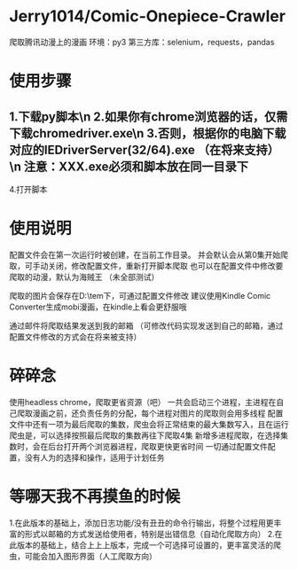 # Jerry1014/Comic-Onepiece-Crawler
爬取腾讯动漫上的漫画
环境：py3    第三方库：selenium，requests，pandas

# 使用步骤
1.下载py脚本\n
2.如果你有chrome浏览器的话，仅需下载chromedriver.exe\n
3.否则，根据你的电脑下载对应的IEDriverServer(32/64).exe   （在将来支持）\n
注意：XXX.exe必须和脚本放在同一目录下
-
4.打开脚本

# 使用说明
配置文件会在第一次运行时被创建，在当前工作目录。
并会默认会从第0集开始爬取，可手动关闭，修改配置文件，重新打开脚本爬取
也可以在配置文件中修改要爬取的动漫，默认为海贼王   （未全部测试）

爬取的图片会保存在D:\tem下，可通过配置文件修改
建议使用Kindle Comic Converter生成mobi漫画，在kindle上看会更舒服哦

通过邮件将爬取结果发送到我的邮箱 （可修改代码实现发送到自己的邮箱，通过配置文件修改的方式会在将来被支持）

# 碎碎念
使用headless chrome，爬取更省资源（吧）
一共会启动三个进程，主进程在自己爬取漫画之前，还负责任务的分配，每个进程对图片的爬取则会用多线程
配置文件中还有一项为最后爬取的集数，爬虫会将正常结束的最大集数写入，且在运行爬虫是，可以选择按照最后爬取的集数再往下爬取4集
新增多进程爬取，在选择集数时，会在后台打开两个浏览器进程，爬取更快更省时间
一切通过配置文件配置，没有人为的选择和操作，适用于计划任务

# 等哪天我不再摸鱼的时候
1.在此版本的基础上，添加日志功能/没有丑丑的命令行输出，将整个过程用更丰富的形式以邮箱的方式发送给使用者，特别是出错信息（自动化爬取方向）
2.在此版本的基础上，结合上上上版本，完成一个可选择可设置的，更丰富灵活的爬虫，可能会加入图形界面（人工爬取方向）
